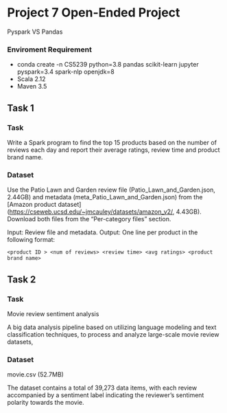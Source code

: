 # Project 7 Open-Ended Project

Pyspark VS Pandas

### Enviroment Requirement

- conda create -n CS5239 python=3.8 pandas scikit-learn jupyter pyspark=3.4 spark-nlp openjdk=8
- Scala 2.12
- Maven 3.5

## Task 1

### Task 
Write a Spark program to find the top 15 products based on the number of reviews each day and report their average ratings, review time and product brand name.

### Dataset
Use the Patio Lawn and Garden review file (Patio_Lawn_and_Garden.json, 2.44GB) and metadata (meta_Patio_Lawn_and_Garden.json) from the [Amazon product dataset](https://cseweb.ucsd.edu/~jmcauley/datasets/amazon_v2/, 4.43GB).
Download both files from the “Per-category files” section.

Input: Review file and metadata.
Output: One line per product in the following format:

`<product ID > <num of reviews> <review time> <avg ratings> <product brand name>`



## Task 2

### Task
Movie review sentiment analysis

A big data analysis pipeline based on utilizing language modeling and text classification techniques, to process and analyze large-scale movie review datasets,

### Dataset
movie.csv (52.7MB)

The dataset contains a total of 39,273 data items, with each review accompanied by a sentiment label indicating the reviewer’s sentiment polarity towards the movie.